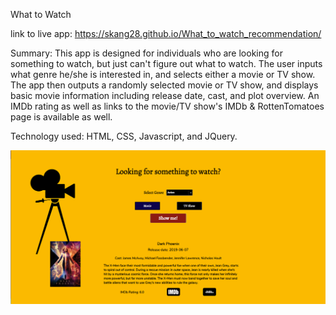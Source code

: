 What to Watch


link to live app: https://skang28.github.io/What_to_watch_recommendation/


Summary: This app is designed for individuals who are looking for something to watch, but just can't figure out what to watch. The user inputs what genre he/she is interested in, and selects either a movie or TV show. The app then outputs a randomly selected movie or TV show, and displays basic movie information including release date, cast, and plot overview. An IMDb rating as well as links to the movie/TV show's IMDb & RottenTomatoes page is available as well.


Technology used: HTML, CSS, Javascript, and JQuery.


![app screenshot](app_screenshot.png)